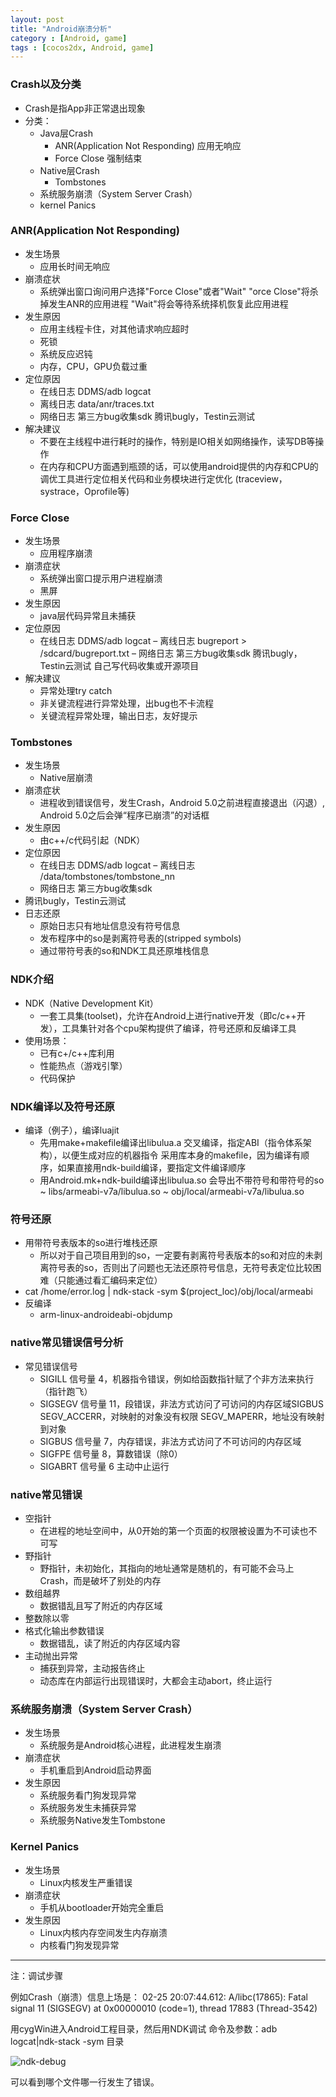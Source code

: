 ```yaml
---
layout: post
title: "Android崩溃分析"
category : [Android, game]
tags : [cocos2dx, Android, game]
---
```


### Crash以及分类

* Crash是指App非正常退出现象
* 分类：
  * Java层Crash
    * ANR(Application Not Responding) 应用无响应
    * Force Close 强制结束
  * Native层Crash
    * Tombstones
  * 系统服务崩溃（System Server Crash）
  * kernel Panics

<!-- more -->

### ANR(Application Not Responding)

* 发生场景
  * 应用长时间无响应
* 崩溃症状
  * 系统弹出窗口询问用户选择"Force Close"或者"Wait"
    "orce Close"将杀掉发生ANR的应用进程
    "Wait"将会等待系统择机恢复此应用进程
* 发生原因
  * 应用主线程卡住，对其他请求响应超时
  * 死锁
  * 系统反应迟钝
  * 内存，CPU，GPU负载过重
* 定位原因
  * 在线日志 DDMS/adb logcat 
  * 离线日志 data/anr/traces.txt 
  * 网络日志 第三方bug收集sdk
    腾讯bugly，Testin云测试
* 解决建议
  * 不要在主线程中进行耗时的操作，特别是IO相关如网络操作，读写DB等操作
  * 在内存和CPU方面遇到瓶颈的话，可以使用android提供的内存和CPU的调优工具进行定位相关代码和业务模块进行定优化 (traceview，systrace，Oprofile等)

### Force Close

* 发生场景
  * 应用程序崩溃
* 崩溃症状
  * 系统弹出窗口提示用户进程崩溃
  * 黑屏
* 发生原因
  * java层代码异常且未捕获
* 定位原因
  * 在线日志 DDMS/adb logcat – 离线日志 bugreport > /sdcard/bugreport.txt – 网络日志 第三方bug收集sdk
    腾讯bugly，Testin云测试
    自己写代码收集或开源项目
* 解决建议
  * 异常处理try catch
  * 非关键流程进行异常处理，出bug也不卡流程
  * 关键流程异常处理，输出日志，友好提示

### Tombstones

* 发生场景
  * Native层崩溃
* 崩溃症状
  * 进程收到错误信号，发生Crash，Android 5.0之前进程直接退出（闪退）, Android 5.0之后会弹“程序已崩溃”的对话框
* 发生原因
  * 由c++/c代码引起（NDK）
* 定位原因
  * 在线日志 DDMS/adb logcat – 离线日志 /data/tombstones/tombstone_nn
  * 网络日志 第三方bug收集sdk
* 腾讯bugly，Testin云测试
* 日志还原
  * 原始日志只有地址信息没有符号信息
  * 发布程序中的so是剥离符号表的(stripped symbols) 
  * 通过带符号表的so和NDK工具还原堆栈信息

### NDK介绍

* NDK（Native Development Kit）
  * 一套工具集(toolset)，允许在Android上进行native开发（即c/c++开发），工具集针对各个cpu架构提供了编译，符号还原和反编译工具
* 使用场景：
  * 已有c+/c++库利用
  * 性能热点（游戏引擎）
  * 代码保护

### NDK编译以及符号还原

* 编译（例子），编译luajit 
  * 先用make+makefile编译出libulua.a
    交叉编译，指定ABI（指令体系架构），以便生成对应的机器指令
    采用库本身的makefile，因为编译有顺序，如果直接用ndk-build编译，要指定文件编译顺序
  * 用Android.mk+ndk-build编译出libulua.so
    会导出不带符号和带符号的so
    ~ libs/armeabi-v7a/libulua.so
    ~ obj/local/armeabi-v7a/libulua.so

### 符号还原

* 用带符号表版本的so进行堆栈还原
  * 所以对于自己项目用到的so，一定要有剥离符号表版本的so和对应的未剥离符号表的so，否则出了问题也无法还原符号信息，无符号表定位比较困难（只能通过看汇编码来定位）
* cat /home/error.log | ndk-stack -sym $(project_loc)/obj/local/armeabi
* 反编译
  * arm-linux-androideabi-objdump

### native常见错误信号分析

* 常见错误信号
  * SIGILL
    信号量 4，机器指令错误，例如给函数指针赋了个非方法来执行（指针跑飞）
  * SIGSEGV
    信号量 11，段错误，非法方式访问了可访问的内存区域SIGBUS
    SEGV_ACCERR，对映射的对象没有权限
    SEGV_MAPERR，地址没有映射到对象
  * SIGBUS
    信号量 7，内存错误，非法方式访问了不可访问的内存区域
  * SIGFPE
    信号量 8，算数错误（除0）
  * SIGABRT
    信号量 6
    主动中止运行

### native常见错误

* 空指针
  * 在进程的地址空间中，从0开始的第一个页面的权限被设置为不可读也不可写
* 野指针
  * 野指针，未初始化，其指向的地址通常是随机的，有可能不会马上Crash，而是破坏了别处的内存
* 数组越界
  * 数据错乱且写了附近的内存区域
* 整数除以零
* 格式化输出参数错误
  * 数据错乱，读了附近的内存区域内容
* 主动抛出异常
  * 捕获到异常，主动报告终止
  * 动态库在内部运行出现错误时，大都会主动abort，终止运行

### 系统服务崩溃（System Server Crash）

* 发生场景
  * 系统服务是Android核心进程，此进程发生崩溃
* 崩溃症状
  * 手机重启到Android启动界面
* 发生原因
  * 系统服务看门狗发现异常
  * 系统服务发生未捕获异常
  * 系统服务Native发生Tombstone

### Kernel Panics

* 发生场景
  * Linux内核发生严重错误
* 崩溃症状
  * 手机从bootloader开始完全重启
* 发生原因
  * Linux内核内存空间发生内存崩溃
  * 内核看门狗发现异常

-------------------------------

注：调试步骤

例如Crash（崩溃）信息上场是：
02-25 20:07:44.612: A/libc(17865): Fatal signal 11 (SIGSEGV) at 0x00000010 (code=1), thread 17883 (Thread-3542)

用cygWin进入Android工程目录，然后用NDK调试
命令及参数：adb logcat|ndk-stack -sym 目录

![ndk-debug](http://edwinho.github.io/images/android/ndk-debug.png)

可以看到哪个文件哪一行发生了错误。